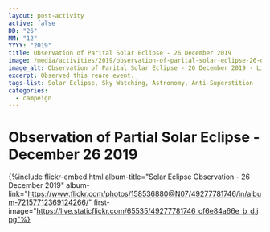 ```yaml
---
layout: post-activity
active: false
DD: "26"
MM: "12"
YYYY: "2019"
title: Observation of Parital Solar Eclipse - 26 December 2019
image: /media/activities/2019/observation-of-parital-solar-eclipse-26-december-2019/solar-eclipse-observation-26-december-2019.jpg
image_alt: Observation of Parital Solar Eclipse - 26 December 2019 - Light Of Science
excerpt: Observed this reare event.
tags-list: Solar Eclipse, Sky Watching, Astronomy, Anti-Superstition
categories:
  - campeign
---
```

# Observation of Partial Solar Eclipse - December 26 2019

{%include flickr-embed.html album-title="Solar Eclipse Observation - 26 December 2019" album-link="https://www.flickr.com/photos/158536880@N07/49277781746/in/album-72157712369124266/" first-image="https://live.staticflickr.com/65535/49277781746_cf6e84a66e_b_d.jpg"%}